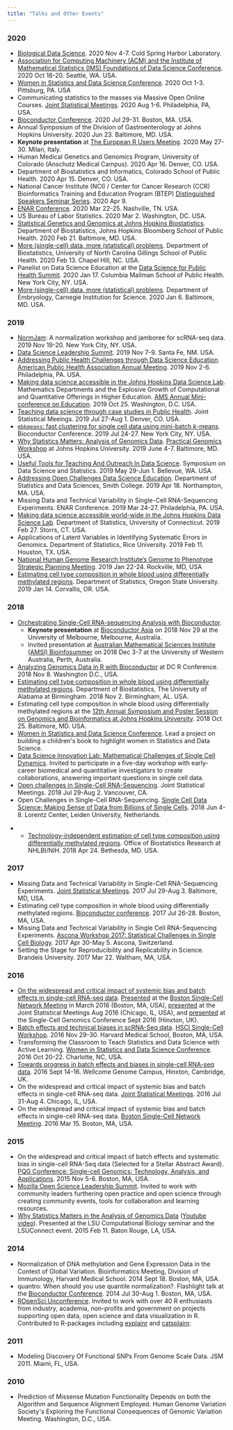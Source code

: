 ```yaml
---
title: "Talks and Other Events"
---
```


### 2020

- [Biological Data Science](https://meetings.cshl.edu/meetings.aspx?meet=DATA&year=20). 2020 Nov 4-7. Cold Spring Harbor Laboratory. 
- [Association for Computing Machinery (ACM) and the Institute of Mathematical Statistics (IMS) Foundations of Data Science Conference](https://datascience.columbia.edu/files/seasdepts/idse/pdf-files/FODS2020-CFP.pdf). 2020 Oct 18-20. Seattle, WA. USA.  
- [Women in Statistics and Data Science Conference](https://ww2.amstat.org/meetings/wsds/2020/). 2020 Oct 1-3. Pittsburg, PA. USA 
- Communicating statistics to the masses via Massive Open Online Courses. [Joint Statistical Meetings](https://ww2.amstat.org/meetings/jsm/2020/). 2020 Aug 1-6. Philadelphia, PA, USA.
- [Bioconductor Conference](http://bioc2020.bioconductor.org). 2020 Jul 29-31. Boston, MA. USA. 
- Annual Symposium of the Division of Gastroenterology at Johns Hopkins University. 2020 Jun 23. Baltimore, MD. USA. 
- **Keynote presentation** at [The European R Users Meeting](https://2020.erum.io). 2020 May 27-30. Milan, Italy. 
- Human Medical Genetics and Genomics Program, University of Colorado (Anschutz Medical Campus). 2020 Apr 16. Denver, CO. USA.
- Department of Biostatistics and Informatics, Colorado School of Public Health. 2020 Apr 15. Denver, CO. USA.
- National Cancer Institute (NCI) / Center for Cancer Research (CCR) Bioinformatics Training and Education Program (BTEP) [Distinguished Speakers Seminar Series](https://btep.ccr.cancer.gov/seminar-series/seminar/). 2020 Apr 9. 
- [ENAR Conference](https://enar.org/meetings/spring2020/). 2020 Mar 22-25. Nashville, TN. USA.
- US Bureau of Labor Statistics. 2020 Mar 2. Washington, DC. USA.
- [Statistical Genetics and Genomics at Johns Hopkins Biostatistics](https://docs.google.com/presentation/d/1SKY8fEcWmpwaFQCfd2j-Kr7nH4BQ3-Rfhl2WgmPcI3I/edit?usp=sharing). Department of Biostatistics, Johns Hopkins Bloomberg School of Public Health. 2020 Feb 21. Baltimore, MD. USA.
- [More (single-cell) data, more (statistical) problems](https://docs.google.com/presentation/d/1ZSkeK_bnYdVbiqN8gt4gouFeXY91DyKSjI922y3GZFY/edit?usp=sharing). Department of Biostatistics, University of North Carolina Gillings School of Public Health. 2020 Feb 13. Chapel Hill, NC. USA. 
- Panelist on Data Science Education at the [Data Science for Public Health Summit](https://www.mailman.columbia.edu/public-health-now/events/seminars-conferences/data-science-public-health-summit). 2020 Jan 17. Columbia Mailman School of Public Health. New York City, NY. USA.
- [More (single-cell) data, more (statistical) problems](https://docs.google.com/presentation/d/1o5dCD3zYh6hOrbD6TxMeKVNV8oYw-SmH8MTKewGIhB4/edit?usp=sharing). Department of Embryology, Carnegie Institution for Science. 2020 Jan 6. Baltimore, MD. USA.



### 2019

- [NormJam](https://normjam.github.io): A normalization workshop and jamboree for scRNA-seq data. 2019 Nov 19-20. New York City, NY. USA.
- [Data Science Leadership Summit](https://sites.google.com/msdse.org/datascienceleadership2019). 2019 Nov 7-9. Santa Fe, NM. USA. 
- [Addressing Public Health Challenges through Data Science Education](https://docs.google.com/presentation/d/1emK1ORCmRaJLYDYwWPGhaqNRY2D8cdem_EIFmCmqS00/edit?usp=sharing). [American Public Health Association Annual Meeting](https://www.apha.org/annualmeeting). 2019 Nov 2-6. Philadelphia, PA. USA.
- [Making data science accessible in the Johns Hopkins Data Science Lab](https://docs.google.com/presentation/d/1whqrmbkilpZopqfg8MQ6MRJR2PYUAAsbCxwK-eq-HDM/edit?usp=sharing). Mathematics Departments and the Explosive Growth of Computational and Quantitative Offerings in Higher Education. [AMS Annual Mini-conference on Education](http://www.ams.org/meetings/coeminiconference). 2019 Oct 25. Washington, D.C. USA. 
- [Teaching data science through case studies in Public Health](https://speakerdeck.com/stephaniehicks/teaching-data-science-through-case-studies-in-public-health). Joint Statistical Meeings. 2019 Jul 27-Aug 1. Denver, CO. USA. 
- [`mbkmeans`: fast clustering for single cell data using mini-batch _k_-means](https://docs.google.com/presentation/d/1AlwLGTlc3ZFxY8PLpCZ5cwD3ktQyQqb1V6qub2I8360/edit?usp=sharing). Bioconductor Conference. 2019 Jul 24-27. New York City, NY. USA.
- [Why Statistics Matters: Analysis of Genomics Data](https://speakerdeck.com/stephaniehicks/why-statistics-matters-in-the-analysis-of-genomics-data). [Practical Genomics Workshop](http://genomics.jhu.edu/workshop.html) at Johns Hopkins University. 2019 June 4-7. Baltimore, MD. USA.
- [Useful Tools for Teaching And Outreach In Data Science](https://speakerdeck.com/stephaniehicks/useful-tools-for-teaching-and-outreach-in-data-science). Symposium on Data Science and Statistics. 2019 May 29-Jun 1. Bellevue, WA. USA.
- [Addressing Open Challenges Data Science Education](https://speakerdeck.com/stephaniehicks/addressing-open-challenges-in-data-science-education). Department of Statistics and Data Sciences, Smith College. 2019 Apr 18. Northampton, MA. USA.
- Missing Data and Technical Variability in Single-Cell RNA-Sequencing Experiments. ENAR Conference. 2019 Mar 24-27. Philadelphia, PA. USA.
- [Making data science accessible world-wide in the Johns Hopkins Data Science Lab](https://speakerdeck.com/stephaniehicks/making-data-science-accessible-in-the-johns-hopkins-data-science-lab). Department of Statistics, University of Connecticut. 2019 Feb 27. Storrs, CT. USA.
- Applications of Latent Variables in Identifying Systematic Errors in Genomics. Department of Statistics, Rice University. 2019 Feb 11. Houston, TX. USA.
- [National Human Genome Research Institute’s Genome to Phenotype Strategic Planning Meeting](https://www.genome.gov/27572552/from-genome-to-phenotype--genomic-variation-identification-association-and-function-in-human-health-and-disease/). 2019 Jan 22-24. Rockville, MD, USA
- [Estimating cell type composition in whole blood using differentially methylated regions](https://speakerdeck.com/stephaniehicks/methylcc-presentation). Department of Statistics, Oregon State University. 2019 Jan 14. Corvallis, OR. USA.

### 2018 

- [Orchestrating Single-Cell RNA-sequencing Analysis with Bioconductor](https://speakerdeck.com/stephaniehicks/orchestrating-single-cell-rna-sequencing-analysis-with-bioconductor). 
    - **Keynote presentation** at [Bioconductor Asia](https://bioconductor.github.io/BiocAsia/) on 2018 Nov 29 at the University of Melbourne, Melbourne, Australia. 
    - Invited presentation at [Australian Mathematical Sciences Institute (AMSI) Bioinfosummer](https://bis.amsi.org.au) on 2018 Dec 3-7 at the University of Western Australia, Perth, Australia.
- [Analyzing Genomics Data in R with Bioconductor](https://speakerdeck.com/stephaniehicks/analyzing-genomics-data-in-r-with-bioconductor) at DC R Conference. 2018 Nov 8. Washington D.C., USA.
- [Estimating cell type composition in whole blood using differentially methylated regions](https://speakerdeck.com/stephaniehicks/methylcc-presentation).
Department of Biostatistics, The University of Alabama at Birmingham. 2018 Nov 2. Birmingham, AL. USA.
- Estimating cell type composition in whole blood using differentially methylated regions at the [12th Annual Symposium and Poster Session on Genomics and Bioinformatics at Johns Hopkins University](http://genomics.jhu.edu/symposium.html). 2018 Oct 25. Baltimore, MD. USA.
- [Women in Statistics and Data Science Conference](https://ww2.amstat.org/meetings/wsds/2018/). Lead a project on building a children's book to highlight women in Statistics and Data Science.
- [Data Science Innovation Lab: Mathematical Challenges of Single Cell Dynamics](https://bigdatau.ini.usc.edu/innovationlab2018). Invited to participate in a five-day workshop with early-career biomedical and quantitative investigators to create collaborations, answering important questions in single cell data.
- [Open challenges in Single-Cell RNA-Sequencing](https://ww2.amstat.org/meetings/jsm/2018/onlineprogram/ActivityDetails.cfm?SessionID=215111). Joint Statistical Meetings. 2018 Jul 29-Aug 2. Vancouver, CA.
- Open Challenges in Single-Cell RNA-Sequencing. [Single Cell Data Science: Making Sense of Data from Billions of Single Cells](http://lorentzcenter.nl/lc/web/2018/986/info.php3?wsid=986&venue=Oort). 2018 Jun 4-8. Lorentz Center, Leiden University, Netherlands.
* - [Technology-independent estimation of cell type composition using differentially methylated regions](https://speakerdeck.com/stephaniehicks/methylcc-presentation). Office of Biostatistics Research at NHLBI/NIH. 2018 Apr 24. Bethesda, MD. USA.


### 2017

- Missing Data and Technical Variability in Single-Cell RNA-Sequencing Experiments. [Joint Statistical Meetings](https://ww2.amstat.org/meetings/jsm/2017/). 2017 Jul 29-Aug 3. Baltimore, MD, USA.
- Estimating cell type composition in whole blood using differentially methylated regions. [Bioconductor conference](http://bioconductor.org/help/course-materials/2017/BioC2017/). 2017 Jul 26-28. Boston, MA, USA.
- Missing Data and Technical Variability in Single Cell RNA-Sequencing Experiments. [Ascona Workshop 2017: Statistical Challenges in Single Cell Biology](https://www.bsse.ethz.ch/cbg/cbg-news/ascona-2017.html). 2017 Apr 30-May 5. Ascona, Switzerland.
- Setting the Stage for Reproducibility and Replicability in Science. Brandeis University. 2017 Mar 22. Waltham, MA, USA.


### 2016

- [On the widespread and critical impact of systemic bias and batch effects in single-cell RNA-seq data](https://speakerdeck.com/stephaniehicks/towards-progress-in-batch-effects-and-biases-in-single-cell-rna-seq-data). [Presented](http://hsci.harvard.edu/event/widespread-and-critical-impact-systemic-bias-and-batch-effects-single-cell-rna-seq-data?delta=0) at the [Boston Single-Cell Network Meeting](http://www.singlecellnetwork.org) in March 2016 (Boston, MA, USA), [presented](https://www.amstat.org/meetings/jsm/2016/onlineprogram/MainSearchResults.cfm) at the Joint Statistical Meetings Aug 2016 (Chicago, IL, USA), and [presented](https://coursesandconferences.wellcomegenomecampus.org/events/item.aspx?e=596) at the Single-Cell Genomics Conference Sept 2016 (Hinxton, UK). 
- [Batch effects and technical biases in scRNA-Seq data](https://github.com/hms-dbmi/scw/tree/master/scw2016/tutorials/batcheffects). [HSCI Single-Cell Workshop](http://hsci.harvard.edu/event/save-date-single-cell-analysis-workshop). 2016 Nov 29-30. Harvard Medical School, Boston, MA, USA.
- Transforming the Classroom to Teach Statistics and Data Science with Active Learning. [Women in Statistics and Data Science Conference](http://www.amstat.org/meetings/wsds/2016/). 2016 Oct 20-22. Charlotte, NC, USA.
- [Towards progress in batch effects and biases in single-cell RNA-seq data](https://speakerdeck.com/stephaniehicks/towards-progress-in-batch-effects-and-biases-in-single-cell-rna-seq-data). 2016 Sept 14-16. Wellcome Genome Campus, Hinxton, Cambridge, UK.
- On the widespread and critical impact of systemic bias and batch effects in single-cell RNA-seq data. [Joint Statistical Meetings](https://www.amstat.org/meetings/jsm/2016/onlineprogram/MainSearchResults.cfm). 2016 Jul 31-Aug 4. Chicago, IL, USA.
- On the widespread and critical impact of systemic bias and batch effects in single-cell RNA-seq data. [Boston Single-Cell Network Meeting](http://hsci.harvard.edu/event/widespread-and-critical-impact-systemic-bias-and-batch-effects-single-cell-rna-seq-data?delta=0). 2016 Mar 15. Boston, MA, USA.


### 2015 

- On the widespread and critical impact of batch effects and systematic bias in single-cell RNA-Seq data (Selected for a Stellar Abstract Award). [PQG Conference: Single-cell Genomics: Technology, Analysis, and Applications](https://www.hsph.harvard.edu/2015-pqg-conference/). 2015 Nov 5-6. Boston, MA, USA.
- [Mozilla Open Science Leadership Summit](https://www.mozillascience.org/open-science-summit-2015). Invited to work with community leaders furthering open practice and open science through creating community events, tools for collaboration and learning resources.
- [Why Statistics Matters in the Analysis of Genomics Data](https://speakerdeck.com/stephaniehicks/why-statistics-matters-in-the-analysis-of-genomics-data) ([Youtube video](https://www.youtube.com/watch?v=3EVtJPz4kCI)). Presented at the LSU Computational Biology seminar and the LSUConnect event. 2015 Feb 11. Baton Rouge, LA, USA.


### 2014 

- Normalization of DNA methylation and Gene Expression Data in the Context of Global Variation. Bioinformatics Meeting, Division of Immunology, Harvard Medical School. 2014 Sept 18. Boston, MA, USA.
- quantro: When should you use quantile normalization?. Flashlight talk at the [Bioconductor Conference](https://www.bioconductor.org/help/course-materials/2014/BioC2014/). 2014 Jul 30-Aug 1. Boston, MA, USA.
- [ROpenSci Unconference](http://unconf.ropensci.org). Invited to work with over 40 R enthusiasts from industry, academia, non-profits and government on projects supporting open data, open science and data visualization in R. Contributed to R-packages including [explainr](https://github.com/hilaryparker/explainr) and [catsplainr](https://github.com/hilaryparker/catsplainr).


### 2011 

- Modeling Discovery Of Functional SNPs From Genome Scale Data. JSM 2011. Miami, FL, USA.

### 2010 

- Prediction of Missense Mutation Functionality Depends on both the Algorithm and Sequence Alignment Employed. Human Genome Variation Society's Exploring the Functional Consequences of Genomic Variation Meeting. Washington, D.C., USA.


